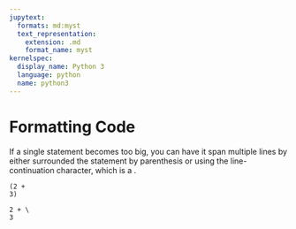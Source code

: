 ```yaml
---
jupytext:
  formats: md:myst
  text_representation:
    extension: .md
    format_name: myst
kernelspec:
  display_name: Python 3
  language: python
  name: python3
---
```


# Formatting Code

If a single statement becomes too big, you can have it span multiple lines by either surrounded the statement by parenthesis or using the line-continuation character, which is a \.

```{code-cell} ipython3
(2 +
3)
```

```{code-cell} ipython3
2 + \
3
```